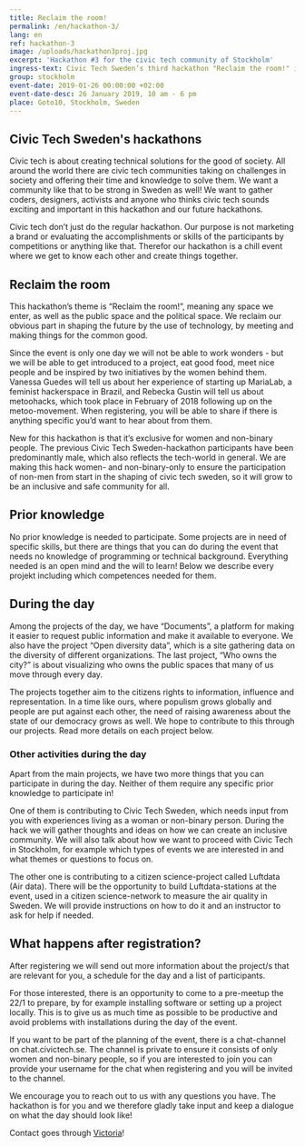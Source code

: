 ```yaml
---
title: Reclaim the room!
permalink: /en/hackathon-3/
lang: en
ref: hackathon-3
image: /uploads/hackathon3proj.jpg
excerpt: 'Hackathon #3 for the civic tech community of Stockholm'
ingress-text: Civic Tech Sweden’s third hackathon "Reclaim the room!" is now open for participants to register for! The hack is exclusive for women and non-binary people and takes place the 26th of January in Goto10’s space in Stockholm, 10am-6pm. We will provide food and fika, interesting projects and a chill atmosphere.
group: stockholm
event-date: 2019-01-26 00:00:00 +02:00
event-date-desc: 26 January 2019, 10 am - 6 pm
place: Goto10, Stockholm, Sweden
---
```


## Civic Tech Sweden's hackathons

Civic tech is about creating technical solutions for the good of society. All around the world there are civic tech communities taking on challenges in society and offering their time and knowledge to solve them. We want a community like that to be strong in Sweden as well! We want to gather coders, designers, activists and anyone who thinks civic tech sounds exciting and important in this hackathon and our future hackathons.

Civic tech don’t just do the regular hackathon. Our purpose is not marketing a brand or evaluating the accomplishments or skills of the participants by competitions or anything like that. Therefor our hackathon is a chill event where we get to know each other and create things together.

## Reclaim the room

This hackathon’s theme is “Reclaim the room!”, meaning any space we enter, as well as the public space and the political space. We reclaim our obvious part in shaping the future by the use of technology, by meeting and making things for the common good.

Since the event is only one day we will not be able to work wonders - but we will be able to get introduced to a project, eat good food, meet nice people and be inspired by two initiatives by the women behind them. Vanessa Guedes will tell us about her experience of starting up MariaLab, a feminist hackerspace in Brazil, and Rebecka Gustin will tell us about metoohacks, which took place in February of 2018 following up on the metoo-movement. When registering, you will be able to share if there is anything specific you’d want to hear about from them.

New for this hackathon is that it’s exclusive for women and non-binary people. The previous Civic Tech Sweden-hackathon participants have been predominantly male, which also reflects the tech-world in general. We are making this hack women- and non-binary-only to ensure the participation of non-men from start in the shaping of civic tech sweden, so it will grow to be an inclusive and safe community for all.

## Prior knowledge

No prior knowledge is needed to participate. Some projects are in need of specific skills, but there are things that you can do during the event that needs no knowledge of programming or technical background. Everything needed is an open mind and the will to learn! Below we describe every projekt including which competences needed for them.

## During the day

Among the projects of the day, we have “Documents”, a platform for making it easier to request public information and make it available to everyone. We also have the project “Open diversity data”, which is a site gathering data on the diversity of different organizations. The last project, “Who owns the city?” is about visualizing who owns the public spaces that many of us move through every day.

The projects together aim to the citizens rights to information, influence and representation. In a time like ours, where populism grows globally and people are put against each other, the need of raising awareness  about the state of our democracy grows as well. We hope to contribute to this through our projects. Read more details on each project below.

### Other activities during the day

Apart from the main projects, we have two more things that you can participate in during the day. Neither of them require any specific prior knowledge to participate in!

One of them is contributing to Civic Tech Sweden, which needs input from you with experiences living as a woman or non-binary person. During the hack we will gather thoughts and ideas on how we can create an inclusive community. We will also talk about how we want to proceed with Civic Tech in Stockholm, for example which types of events we are interested in and what themes or questions to focus on.

The other one is contributing to a citizen science-project called Luftdata (Air data). There will be the opportunity to build Luftdata-stations at the event, used in a citizen science-network to measure the air quality in Sweden. We will provide instructions on how to do it and an instructor to ask for help if needed.

## What happens after registration?

After registering we will send out more information about the project/s that are relevant for you, a schedule for the day and a list of participants.

For those interested, there is an opportunity to come to a pre-meetup the 22/1 to prepare, by for example installing software or setting up a project locally. This is to give us as much time as possible to be productive and avoid problems with installations during the day of the event.

If you want to be part of the planning of the event, there is a chat-channel on chat.civictech.se. The channel is private to ensure it consists of only women and non-binary people, so if you are interested to join you can provide your username for the chat when registering and you will be invited to the channel.

We encourage you to reach out to us with any questions you have. The hackathon is for you and we therefore gladly take input and keep a dialogue on what the day should look like!

Contact goes through [Victoria](mailto:victoria@digidemlab.org)!
